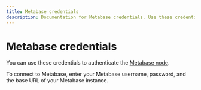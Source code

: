 ```yaml
---
title: Metabase credentials
description: Documentation for Metabase credentials. Use these credentials to authenticate Metabase in n8n, a workflow automation platform.
---
```


# Metabase credentials

You can use these credentials to authenticate the [Metabase node](/integrations/builtin/app-nodes/n8n-nodes-base.metabase/).

To connect to Metabase, enter your Metabase username, password, and the base URL of your Metabase instance.




